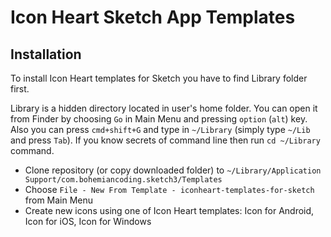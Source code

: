 Icon Heart Sketch App Templates
===============================

Installation
------------

To install Icon Heart templates for Sketch you have to find Library folder first. 

Library is a hidden directory located in user's home folder. You can open it from Finder by choosing `Go` in Main Menu and pressing `option` (`alt`) key. Also you can press `cmd+shift+G` and type in `~/Library` (simply type `~/Lib` and press `Tab`). If you know secrets of command line then run `cd ~/Library` command.

- Clone repository (or copy downloaded folder) to `~/Library/Application Support/com.bohemiancoding.sketch3/Templates`
- Choose `File - New From Template - iconheart-templates-for-sketch` from Main Menu
- Create new icons using one of Icon Heart templates: Icon for Android, Icon for iOS, Icon for Windows

